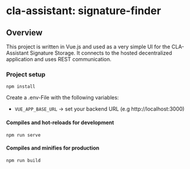 # cla-assistant: signature-finder

## Overview

This project is written in Vue.js and used as a very simple UI for the CLA-Assistant Signature Storage. It connects to the hosted decentralized application and uses REST communication.

### Project setup

```
npm install
```
Create a .env-File with the following variables:
* `VUE_APP_BASE_URL` -> set your backend URL (e.g http://localhost:3000)

#### Compiles and hot-reloads for development

```
npm run serve
```

#### Compiles and minifies for production

```
npm run build
```
